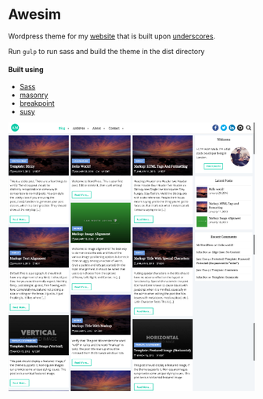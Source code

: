 

Awesim
===

Wordpress theme for my [website](http://asim-malik.com/) that is built upon [underscores](http://underscores.me).



Run `gulp` to run sass and build the theme in the dist directory

#### Built using

- [Sass](http://sass-lang.com/)
- [masonry](http://masonry.desandro.com/)
- [breakpoint](http://breakpoint-sass.com/)
- [susy](http://susy.oddbird.net/)

![small icon](screenshot.png)

 